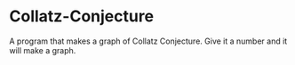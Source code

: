 # Collatz-Conjecture
A program that makes a graph of Collatz Conjecture. Give it a number and it will make a graph.
